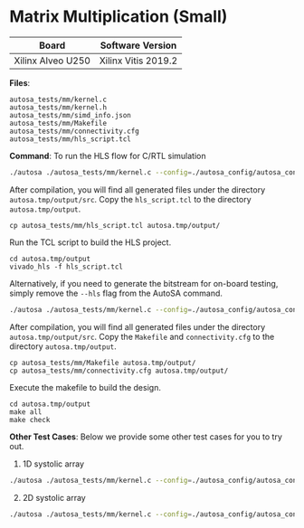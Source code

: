 # Matrix Multiplication (Small)

Board        | Software Version
-------------|-----------------
Xilinx Alveo U250 | Xilinx Vitis 2019.2

__Files__:
```
autosa_tests/mm/kernel.c
autosa_tests/mm/kernel.h
autosa_tests/mm/simd_info.json
autosa_tests/mm/Makefile
autosa_tests/mm/connectivity.cfg
autosa_tests/mm/hls_script.tcl
```

__Command__:
To run the HLS flow for C/RTL simulation
```bash
./autosa ./autosa_tests/mm/kernel.c --config=./autosa_config/autosa_config.json --target=autosa_hls_c --output-dir=./autosa.tmp/output --sa-sizes="{kernel[]->space_time[3];kernel[]->array_part[16,16,16];kernel[]->latency[8,8];kernel[]->simd[2]}" --simd-info=./autosa_tests/mm/simd_info.json --host-serialize --hls
```

After compilation, you will find all generated files under the directory `autosa.tmp/output/src`. Copy the `hls_script.tcl` to the directory `autosa.tmp/output`.

```
cp autosa_tests/mm/hls_script.tcl autosa.tmp/output/
```

Run the TCL script to build the HLS project.

```
cd autosa.tmp/output
vivado_hls -f hls_script.tcl
```

Alternatively, if you need to generate the bitstream for on-board testing, simply remove the `--hls` flag from the AutoSA command.
```bash
./autosa ./autosa_tests/mm/kernel.c --config=./autosa_config/autosa_config.json --target=autosa_hls_c --output-dir=./autosa.tmp/output --sa-sizes="{kernel[]->space_time[3];kernel[]->array_part[16,16,16];kernel[]->latency[8,8];kernel[]->simd[2]}" --simd-info=./autosa_tests/mm/simd_info.json --host-serialize
```

After compilation, you will find all generated files under the directory `autosa.tmp/output/src`. Copy the `Makefile` and `connectivity.cfg` to the directory `autosa.tmp/output`.

```
cp autosa_tests/mm/Makefile autosa.tmp/output/
cp autosa_tests/mm/connectivity.cfg autosa.tmp/output/
```

Execute the makefile to build the design.

```
cd autosa.tmp/output
make all
make check
```

__Other Test Cases__:
Below we provide some other test cases for you to try out.
1. 1D systolic array
```bash
./autosa ./autosa_tests/mm/kernel.c --config=./autosa_config/autosa_config.json --target=autosa_hls_c --output-dir=./autosa.tmp/output --sa-sizes="{kernel[]->space_time[0];kernel[]->array_part[32,32,32];kernel[]->latency[8,8];kernel[]->simd[2]}" --simd-info=./autosa_tests/mm/simd_info.json --host-serialize --hls
```

2. 2D systolic array
```bash
./autosa ./autosa_tests/mm/kernel.c --config=./autosa_config/autosa_config.json --target=autosa_hls_c --output-dir=./autosa.tmp/output --sa-sizes="{kernel[]->space_time[4];kernel[]->array_part[32,4,32];kernel[]->latency[16,16];kernel[]->simd[2]}" --simd-info=./autosa_tests/mm/simd_info.json --host-serialize --hls --local-reduce --reduce-op="+" --simd-touch-space
```
